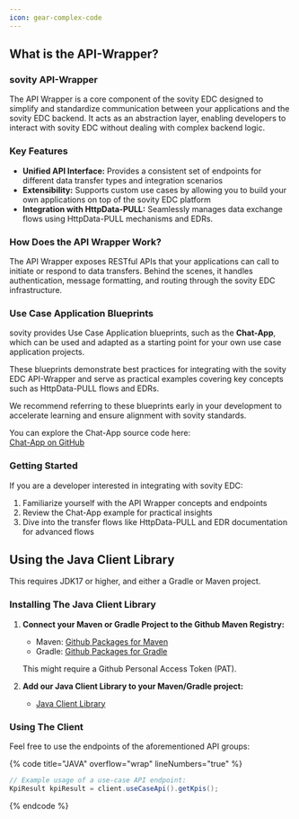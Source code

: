 ```yaml
---
icon: gear-complex-code
---
```


## What is the API-Wrapper?

### sovity API-Wrapper

The API Wrapper is a core component of the sovity EDC designed to simplify and standardize communication between your applications and the sovity EDC backend. It acts as an abstraction layer, enabling developers to interact with sovity EDC without dealing with complex backend logic.

### Key Features

- **Unified API Interface:** Provides a consistent set of endpoints for different data transfer types and integration scenarios
- **Extensibility:** Supports custom use cases by allowing you to build your own applications on top of the sovity EDC platform
- **Integration with HttpData-PULL:** Seamlessly manages data exchange flows using HttpData-PULL mechanisms and EDRs.

### How Does the API Wrapper Work?

The API Wrapper exposes RESTful APIs that your applications can call to initiate or respond to data transfers. Behind the scenes, it handles authentication, message formatting, and routing through the sovity EDC infrastructure.

### Use Case Application Blueprints

sovity provides Use Case Application blueprints, such as the **Chat-App**, which can be used and adapted as a starting point for your own use case application projects.

These blueprints demonstrate best practices for integrating with the sovity EDC API-Wrapper and serve as practical examples covering key concepts such as HttpData-PULL flows and EDRs.

We recommend referring to these blueprints early in your development to accelerate learning and ensure alignment with sovity standards.

You can explore the Chat-App source code here:  
[Chat-App on GitHub](https://github.com/sovity/edc-ce/tree/main/examples/chat-app)

### Getting Started

If you are a developer interested in integrating with sovity EDC:
1. Familiarize yourself with the API Wrapper concepts and endpoints
2. Review the Chat-App example for practical insights
3. Dive into the transfer flows like HttpData-PULL and EDR documentation for advanced flows

## Using the Java Client Library

This requires JDK17 or higher, and either a Gradle or Maven project.

### Installing The Java Client Library

1. **Connect your Maven or Gradle Project to the Github Maven Registry:**
   - Maven: [Github Packages for Maven](https://docs.github.com/en/packages/working-with-a-github-packages-registry/working-with-the-apache-maven-registry#authenticating-to-github-packages)
   - Gradle: [Github Packages for Gradle](https://docs.github.com/en/packages/working-with-a-github-packages-registry/working-with-the-gradle-registry#authenticating-to-github-packages)

   This might require a Github Personal Access Token (PAT).

2. **Add our Java Client Library to your Maven/Gradle project:**
   - [Java Client Library](https://github.com/sovity/edc-extensions/packages/1825774)

### Using The Client

Feel free to use the endpoints of the aforementioned API groups:

{% code title="JAVA" overflow="wrap" lineNumbers="true" %}
```java
// Example usage of a use-case API endpoint:
KpiResult kpiResult = client.useCaseApi().getKpis();
```
{% endcode %}
